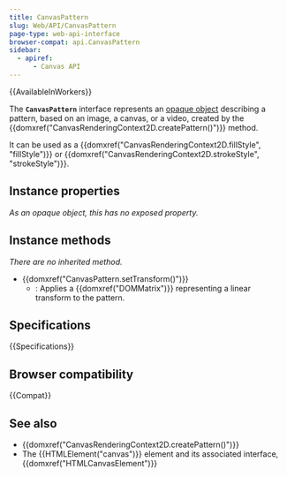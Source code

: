 ```yaml
---
title: CanvasPattern
slug: Web/API/CanvasPattern
page-type: web-api-interface
browser-compat: api.CanvasPattern
sidebar:
  - apiref:
      - Canvas API
---
```


{{AvailableInWorkers}}

The **`CanvasPattern`** interface represents an [opaque object](https://en.wikipedia.org/wiki/Opaque_data_type) describing a pattern, based on an image, a canvas, or a video, created by the {{domxref("CanvasRenderingContext2D.createPattern()")}} method.

It can be used as a {{domxref("CanvasRenderingContext2D.fillStyle", "fillStyle")}} or {{domxref("CanvasRenderingContext2D.strokeStyle", "strokeStyle")}}.

## Instance properties

_As an opaque object, this has no exposed property._

## Instance methods

_There are no inherited method._

- {{domxref("CanvasPattern.setTransform()")}}
  - : Applies a {{domxref("DOMMatrix")}} representing a linear transform to the pattern.

## Specifications

{{Specifications}}

## Browser compatibility

{{Compat}}

## See also

- {{domxref("CanvasRenderingContext2D.createPattern()")}}
- The {{HTMLElement("canvas")}} element and its associated interface, {{domxref("HTMLCanvasElement")}}
